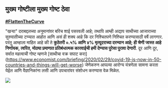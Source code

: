 ## मुख्य गोष्टीला मुख्य गोष्ट ठेवा 
 [**\#FlattenTheCurve**](https://twitter.com/hashtag/FlattenTheCurve?src=hashtag_click) 

 "खऱ्या" दराबद्दलच्या अनुमानांवर बरिच शाई पसरवली आहे; तथापि आम्ही अद्याप साथीच्या आजाराच्या सुरुवातीच्या टप्प्यात आहोत आणि असं ही शक्य आहे कि दर निश्चितपणे निश्चित करण्यासाठी वर्षे लागणार. परंतु आम्हाला माहित आहे की ते **कुठेतरी ०.५% आणि ४% मृत्यूदराच्या दरम्यान आहे; ही श्रेणी जास्त आहे 
 निर्णायक, त्वरित, मोठ्या प्रमाणात प्रतिबंधात्मक कारवाईची हमी देण्यास पुरेसा पुरावा देणारी**. दूर आणि दूर, सर्वात महत्वाची गोष्ट म्हणजे [साथीचा वक्र सपाट करा] (https://www.economist.com/briefing/2020/02/29/covid-19-is-now-in-50-countries-and-things-will-get-worse) 
 जेणेकरुन आपल्या आरोग्य यंत्रणेला सामना करता येईल आणि वैज्ञानिकांना लसी आणि उपचारांवर संशोधन करण्यास वेळ मिळेल. 

![](/images/health-system-capacity.svg)
